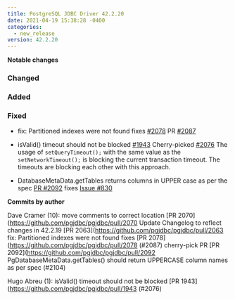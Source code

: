 ```yaml
---
title: PostgreSQL JDBC Driver 42.2.20
date: 2021-04-19 15:38:28 -0400
categories:
  - new_release
version: 42.2.20
---
```


**Notable changes**

### Changed

### Added

### Fixed

- fix: Partitioned indexes were not found fixes [#2078](https://github.com/pgjdbc/pgjdbc/issues/2078) PR [#2087](https://github.com/pgjdbc/pgjdbc/pull/2087)

- isValid() timeout should not be blocked [#1943](https://github.com/pgjdbc/pgjdbc/pull/1943) Cherry-picked [#2076](https://github.com/pgjdbc/pgjdbc/pull/2076)
  The usage of `setQueryTimeout();` with the same value as the `setNetworkTimeout();` is blocking the current transaction timeout.
  The timeouts are blocking each other with this approach.
- DatabaseMetaData.getTables returns columns in UPPER case as per the spec [PR #2092](https://github.com/pgjdbc/pgjdbc/pull/2092) fixes [Issue #830](https://github.com/pgjdbc/pgjdbc/issues/830)

<!--more-->

**Commits by author**

Dave Cramer (10):
move comments to correct location [PR 2070](https://github.com/pgjdbc/pgjdbc/pull/2070
Update Changelog to reflect changes in 42.2.19 [PR 2063](https://github.com/pgjdbc/pgjdbc/pull/2063
fix: Partitioned indexes were not found fixes [PR 2078](https://github.com/pgjdbc/pgjdbc/pull/2078 (#2087)
cherry-pick PR [PR 2092](https://github.com/pgjdbc/pgjdbc/pull/2092 PgDatabaseMetaData.getTables() should return UPPERCASE column names as per spec (#2104)

Hugo Abreu (1):
isValid() timeout should not be blocked [PR 1943](https://github.com/pgjdbc/pgjdbc/pull/1943 (#2076)
